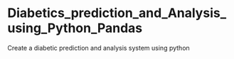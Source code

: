 # Diabetics_prediction_and_Analysis_using_Python_Pandas
Create a diabetic prediction and analysis system using python 
